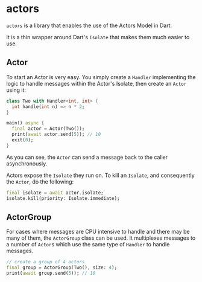 # actors

`actors` is a library that enables the use of the Actors Model in Dart.

It is a thin wrapper around Dart's `Isolate` that makes them much easier to use.

## Actor

To start an Actor is very easy. You simply create a `Handler` implementing the logic to handle messages within the
Actor's Isolate, then create an `Actor` using it:

```dart
class Two with Handler<int, int> {
  int handle(int n) => n * 2;
}

main() async {
  final actor = Actor(Two());
  print(await actor.send(5)); // 10
  exit(0);
}
```

As you can see, the `Actor` can send a message back to the caller asynchronously.

Actors expose the `Isolate` they run on. To kill an `Isolate`, and consequently the `Actor`, do the following:

```dart
final isolate = await actor.isolate;
isolate.kill(priority: Isolate.immediate);
```

## ActorGroup

For cases where messages are CPU intensive to handle and there may be many of them, the `ActorGroup` class can be used.
It multiplexes messages to a number of `Actor`s which use the same type of `Handler` to handle messages.

```dart
// create a group of 4 actors
final group = ActorGroup(Two(), size: 4);
print(await group.send(5)); // 10
```
